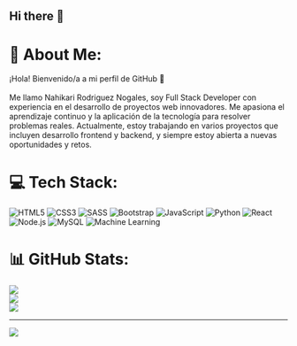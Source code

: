 ## Hi there 👋

# 💫 About Me:
¡Hola! Bienvenido/a a mi perfil de GitHub 🚀<br><br>
Me llamo Nahikari Rodriguez Nogales, soy Full Stack Developer con experiencia en el desarrollo de proyectos web innovadores. Me apasiona el aprendizaje continuo y la aplicación de la tecnología para resolver problemas reales. Actualmente, estoy trabajando en varios proyectos que incluyen desarrollo frontend y backend, y siempre estoy abierta a nuevas oportunidades y retos.

# 💻 Tech Stack:
![HTML5](https://img.shields.io/badge/html5-%23E34F26.svg?style=for-the-badge&logo=html5&logoColor=white) 
![CSS3](https://img.shields.io/badge/css3-%231572B6.svg?style=for-the-badge&logo=css3&logoColor=white)
![SASS](https://img.shields.io/badge/SASS-hotpink.svg?style=for-the-badge&logo=SASS&logoColor=white)
![Bootstrap](https://img.shields.io/badge/bootstrap-%238511FA.svg?style=for-the-badge&logo=bootstrap&logoColor=white)
![JavaScript](https://img.shields.io/badge/javascript-%23323330.svg?style=for-the-badge&logo=javascript&logoColor=%23F7DF1E) 
![Python](https://img.shields.io/badge/python-3670A0?style=for-the-badge&logo=python&logoColor=ffdd54) 
![React](https://img.shields.io/badge/react-%2320232a.svg?style=for-the-badge&logo=react&logoColor=%2361DAFB) 
![Node.js](https://img.shields.io/badge/node.js-43853D?style=for-the-badge&logo=node.js&logoColor=white)
![MySQL](https://img.shields.io/badge/mysql-%2300f.svg?style=for-the-badge&logo=mysql&logoColor=white)
![Machine Learning](https://img.shields.io/badge/machine%20learning-%23FF6F00.svg?style=for-the-badge&logo=tensorflow&logoColor=white)

# 📊 GitHub Stats:
![](https://github-readme-stats.vercel.app/api?username=tu_usuario&theme=radical&hide_border=true&include_all_commits=false&count_private=false)<br/>
![](https://github-readme-streak-stats.herokuapp.com/?user=tu_usuario&theme=radical&hide_border=true)<br/>
![](https://github-readme-stats.vercel.app/api/top-langs/?username=tu_usuario&theme=radical&hide_border=true&include_all_commits=false&count_private=false&layout=compact)

---

[![](https://visitcount.itsvg.in/api?id=tu_usuario&icon=8&color=0)](https://visitcount.itsvg.in)

<!-- Proudly created with GPRM ( https://gprm.itsvg.in ) -->

